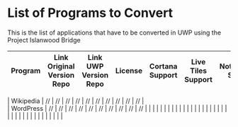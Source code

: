 # List of Programs to Convert
This is the list of applications that have to be converted in UWP using the Project Islanwood Bridge

| Program | Link Original Version Repo | Link UWP Version Repo | License | Cortana Support | Live Tiles Support | Notifications Support | Dial Support | Developer | Authorization | Publication |
|---------|----------------------------|-----------------------|---------|-----------------|--------------------|-----------------------|--------------|-----------|---------------|-------------|

| Wikipedia | // | // | // | // | // | // | // | // | // | // |   
| WordPress | // | // | // | // | // | // | // | // | // | // | 
|  |  |  |  |  |  |  |  |  |  |  |
|  |  |  |  |  |  |  |  |  |  |  |
|  |  |  |  |  |  |  |  |  |  |  |


